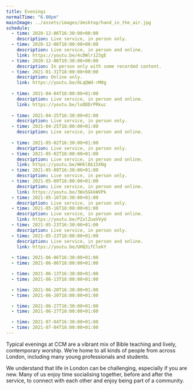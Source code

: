 ```yaml
---
title: Evenings
normalTime: "6.00pm"
mainImage: ../assets/images/desktop/hand_in_the_air.jpg
schedule:
  - time: 2020-12-06T16:30:00+00:00
    description: Live service, in person only.
  - time: 2020-12-06T18:00:00+00:00
    description: Live service, in person and online.
    link: https://youtu.be/4cDWlr123gE
  - time: 2020-12-06T19:30:00+00:00
    description: In person only with some recorded content.
  - time: 2021-01-31T18:00:00+00:00
    description: Online only.
    link: https://youtu.be/OLqQWd-rM0g
    
  - time: 2021-04-04T18:00:00+01:00
    description: Live service, in person and online.
    link: https://youtu.be/loODDrPRkuc
  
  - time: 2021-04-25T16:30:00+01:00
    description: Live service, in person only.
  - time: 2021-04-25T18:00:00+01:00
    description: Live service, in person and online.
    
  - time: 2021-05-02T16:30:00+01:00
    description: Live service, in person only.
  - time: 2021-05-02T18:00:00+01:00
    description: Live service, in person and online.
    link: https://youtu.be/WHkl6b1SXNg
  - time: 2021-05-09T16:30:00+01:00
    description: Live service, in person only.
  - time: 2021-05-09T18:00:00+01:00
    description: Live service, in person and online.
    link: https://youtu.be/3Wx5GkkWVPk
  - time: 2021-05-16T16:30:00+01:00
    description: Live service, in person only.
  - time: 2021-05-16T18:00:00+01:00
    description: Live service, in person and online.
    link: https://youtu.be/PZxlZuaVVyU
  - time: 2021-05-23T16:30:00+01:00
    description: Live service, in person only.
  - time: 2021-05-23T18:00:00+01:00
    description: Live service, in person and online.
    link: https://youtu.be/UHQ3ifClekY
  
  - time: 2021-06-06T16:30:00+01:00
  - time: 2021-06-06T18:00:00+01:00

  - time: 2021-06-13T16:30:00+01:00
  - time: 2021-06-13T18:00:00+01:00

  - time: 2021-06-20T16:30:00+01:00
  - time: 2021-06-20T18:00:00+01:00

  - time: 2021-06-27T16:30:00+01:00
  - time: 2021-06-27T18:00:00+01:00

  - time: 2021-07-04T16:30:00+01:00
  - time: 2021-07-04T18:00:00+01:00
---
```

Typical evenings at CCM are a vibrant mix of Bible teaching and lively, contemporary worship. We’re home to all kinds of people from across London, including many young professionals and students.

We understand that life in London can be challenging, especially if you are new. Many of us enjoy time socialising together, before and after the service, to connect with each other and enjoy being part of a community.
